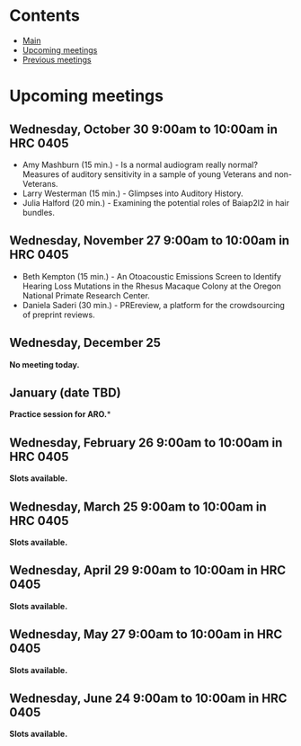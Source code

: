# Contents

* [Main](index.md)
* [Upcoming meetings](upcoming.md)
* [Previous meetings](prior.md)

# Upcoming meetings

## Wednesday, October 30 9:00am to 10:00am in HRC 0405

* Amy Mashburn (15 min.) - Is a normal audiogram really normal? Measures of auditory sensitivity in a sample of young Veterans and non-Veterans.
* Larry Westerman (15 min.) - Glimpses into Auditory History.
* Julia Halford (20 min.) - Examining the potential roles of Baiap2l2 in hair bundles.

## Wednesday, November 27 9:00am to 10:00am in HRC 0405

* Beth Kempton (15 min.) - An Otoacoustic Emissions Screen to Identify Hearing Loss Mutations in the Rhesus Macaque Colony at the Oregon National Primate Research Center.
* Daniela Saderi (30 min.) - PREreview, a platform for the crowdsourcing of preprint reviews.

## Wednesday, December 25

**No meeting today.**

## January (date TBD)

**Practice session for ARO.***

## Wednesday, February 26 9:00am to 10:00am in HRC 0405

**Slots available.**

## Wednesday, March 25 9:00am to 10:00am in HRC 0405

**Slots available.**

## Wednesday, April 29 9:00am to 10:00am in HRC 0405

**Slots available.**

## Wednesday, May 27 9:00am to 10:00am in HRC 0405

**Slots available.**

## Wednesday, June 24 9:00am to 10:00am in HRC 0405

**Slots available.**

